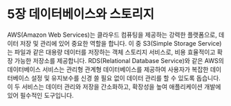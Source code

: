 # 5장 데이터베이스와 스토리지

AWS(Amazon Web Services)는 클라우드 컴퓨팅을 제공하는 강력한 플랫폼으로,
데이터 저장 및 관리에 있어 중요한 역할을 합니다. 이 중 S3(Simple Storage
Service)는 파일과 같은 대용량 데이터를 저장하는 객체 스토리지 서비스로,
비용 효율적이고 확장 가능한 저장소를 제공합니다. RDS(Relational Database
Service)와 같은 AWS의 데이터베이스 서비스는 관리형 관계형 데이터베이스를
제공하여 사용자가 복잡한 데이터베이스 설정 및 유지보수를 신경 쓸 필요
없이 데이터 관리를 할 수 있도록 돕습니다. 이 두 서비스는 데이터 관리와
저장을 간소화하고, 확장성을 높여 애플리케이션 개발에 있어 필수적인
도구입니다.

